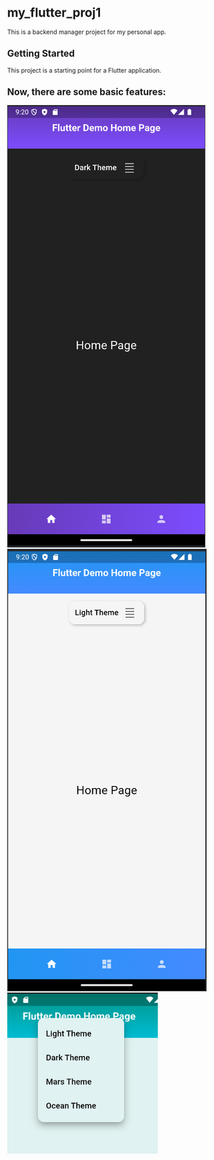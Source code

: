 # my_flutter_proj1

This is a backend manager project for my personal app.

## Getting Started

This project is a starting point for a Flutter application.

## Now, there are some basic features:

![Dark Mode](./Preview/dark_theme.png)
![Light Mode](./Preview/light_theme.png)
![Theme Switch](./Preview/theme_switch.png)
